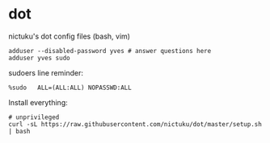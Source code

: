 dot
===

nictuku's dot config files (bash, vim)

```
adduser --disabled-password yves # answer questions here
adduser yves sudo
```

sudoers line reminder:

```
%sudo	ALL=(ALL:ALL) NOPASSWD:ALL
```

Install everything:

```
# unprivileged
curl -sL https://raw.githubusercontent.com/nictuku/dot/master/setup.sh | bash
```
